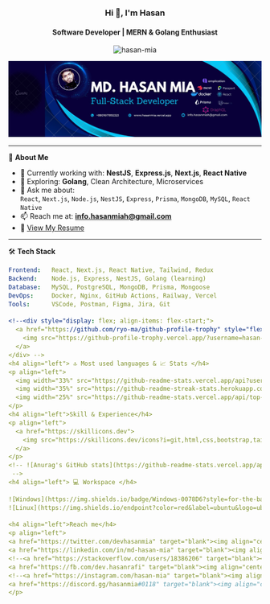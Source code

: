<h3 align="center">Hi 👋, I'm Hasan</h3>
<h4 align="center">Software Developer | MERN & Golang Enthusiast</h4>

<p align="center">
  <img src="https://komarev.com/ghpvc/?username=hasan-mia&style=flat-square" alt="hasan-mia" />
</p>

<p align="center">
  <img src="https://github.com/hasan-mia/hasan-mia/blob/3cb5a9ae3de1679b85018826b5614745d1853c53/hasan.jpg" alt="hasan-mia" />
</p>

---

🚀 **About Me**

- 🔭 Currently working with: **NestJS**, **Express.js**, **Next.js**, **React Native**
- 🌱 Exploring: **Golang**, Clean Architecture, Microservices
- 💬 Ask me about:  
  `React`, `Next.js`, `Node.js`, `NestJS`, `Express`, `Prisma`, `MongoDB`, `MySQL`, `React Native`
- 📫 Reach me at: **info.hasanmiah@gmail.com**
- 📄 [View My Resume](https://drive.google.com/file/d/14MoA4odovocrMOrGv0ClnOQOdk5umles/view)

---

🛠️ **Tech Stack**

```yaml
Frontend:   React, Next.js, React Native, Tailwind, Redux
Backend:    Node.js, Express, NestJS, Golang (learning)
Database:   MySQL, PostgreSQL, MongoDB, Prisma, Mongoose
DevOps:     Docker, Nginx, GitHub Actions, Railway, Vercel
Tools:      VSCode, Postman, Figma, Jira, Git

<!--<div style="display: flex; align-items: flex-start;">
  <a href="https://github.com/ryo-ma/github-profile-trophy" style="flex: 1;">
    <img src="https://github-profile-trophy.vercel.app/?username=hasan-mia&theme=dark" alt="hasanmia" width="300" height="200" />
  </a>
</div> -->
<h4 align="left"> 🔝 Most used languages & 📈 Stats </h4>
<p align="left">
  <img width="33%" src="https://github-readme-stats.vercel.app/api?username=hasan-mia&show_icons=true&hide_border=true&theme=dark" />
  <img width="35%" src="https://github-readme-streak-stats.herokuapp.com/?user=hasan-mia&hide_border=true&theme=dark" />
  <img width="25%" src="https://github-readme-stats.vercel.app/api/top-langs/?username=hasan-mia&layout=compact&hide_border=true&theme=dark" />
</p>
<h4 align="left">Skill & Experience</h4>
<p align="left">
  <a href="https://skillicons.dev">
    <img src="https://skillicons.dev/icons?i=git,html,css,bootstrap,tailwind,figma,javascript,react,nodejs,express,nodejs,mongodb,jquery,vuejs,firebase,jest,php,wordpress,laravel,mysql,linux,windows,heroku,docker,c,vim&theme=dark" />
  </a>
</p>
<!-- ![Anurag's GitHub stats](https://github-readme-stats.vercel.app/api?username=hasan-mia&show_icons=true&theme=dark)
 -->
<h4 align="left"> 💻 Workspace </h4>

![Windows](https://img.shields.io/badge/Windows-0078D6?style=for-the-badge&logo=windows&logoColor=white)
![Linux](https://img.shields.io/endpoint?color=red&label=ubuntu&logo=ubuntu&style=for-the-badge)

<h4 align="left">Reach me</h4>
<p align="left">
<a href="https://twitter.com/devhasanmia" target="blank"><img align="center" src="https://raw.githubusercontent.com/rahuldkjain/github-profile-readme-generator/master/src/images/icons/Social/twitter.svg" alt="hasanmia" height="30" width="40" /></a>
<a href="https://linkedin.com/in/md-hasan-mia" target="blank"><img align="center" src="https://raw.githubusercontent.com/rahuldkjain/github-profile-readme-generator/master/src/images/icons/Social/linked-in-alt.svg" alt="mdhasanmia" height="30" width="40" /></a>
<!--<a href="https://stackoverflow.com/users/18386206" target="blank"><img align="center" src="https://raw.githubusercontent.com/rahuldkjain/github-profile-readme-generator/master/src/images/icons/Social/stack-overflow.svg" alt="hasanmia" height="30" width="40" /></a>-->
<a href="https://fb.com/dev.hasanrafi" target="blank"><img align="center" src="https://raw.githubusercontent.com/rahuldkjain/github-profile-readme-generator/master/src/images/icons/Social/facebook.svg" alt="hasanmia" height="30" width="40" /></a>
<!--<a href="https://instagram.com/hasan-mia" target="blank"><img align="center" src="https://raw.githubusercontent.com/rahuldkjain/github-profile-readme-generator/master/src/images/icons/Social/instagram.svg" alt="hasanmia" height="30" width="40" /></a>-->
<a href="https://discord.gg/hasanmia#0118" target="blank"><img align="center" src="https://raw.githubusercontent.com/rahuldkjain/github-profile-readme-generator/master/src/images/icons/Social/discord.svg" alt="hasanmia" height="40" width="40" /></a>
</p>
